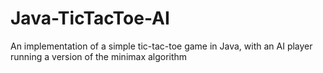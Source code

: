# Java-TicTacToe-AI
An implementation of a simple tic-tac-toe game in Java, with an AI player running a version of the minimax algorithm
